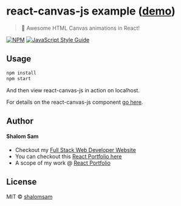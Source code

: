 # react-canvas-js example ([demo](https://shalomsam.github.io/react-canvas-js/))
> :rocket: Awesome HTML Canvas animations in React!

[![NPM](https://img.shields.io/npm/v/react-canvas-js.svg)](https://www.npmjs.com/package/react-canvas-js) [![JavaScript Style Guide](https://img.shields.io/badge/code_style-standard-brightgreen.svg)](https://standardjs.com)


## Usage

```bash
npm install
npm start
```

And then view react-canvas-js in action on localhost.

For details on the react-canvas-js component [go here](https://github.com/shalomsam/react-canvas-js).

## Author

#### Shalom Sam
+ Checkout my <a href="https://shalomsam.com" title="Full Stack Web Developer, UI/UX Javascript Specialist" target="_blank">Full Stack Web Developer Website</a>
+ You can checkout this <a href="http://react.shalomsam.com" title="Full Stack Developer, Angular Portfolio" target="_blank">React Portfolio here</a>
+ A scope of my work @ <a title="Web Software Developer Portfolio" target="_blank" href="https://react.shalomsam.com/portfolio">React Portfolio</a>


## License

MIT © [shalomsam](https://github.com/shalomsam)
